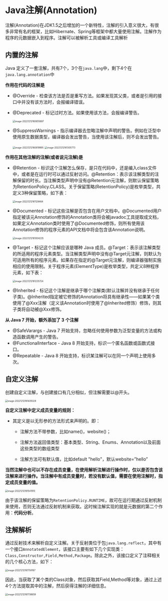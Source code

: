 # Java注解(Annotation)

注解(Annotation)在JDK1.5之后增加的一个新特性，注解的引入意义很大，有很多非常有名的框架，比如Hibernate、Spring等框架中都大量使用注解。注解作为程序的元数据嵌入到程序。注解可以被解析工具或编译工具解析

## 内置的注解

Java 定义了一套注解，共有7个，3个在`java.lang`中，剩下4个在`java.lang.annotation`中

**作用在代码的注解是**

- @Override - 检查该方法是否是重写方法。如果发现其父类，或者是引用的接口中并没有该方法时，会报编译错误。

- @Deprecated - 标记过时方法。如果使用该方法，会报编译警告。

  <img src="img/Java注解(Annotation)/image-20221212160655887.png" alt="image-20221212160655887" style="zoom:50%;" />

- @SuppressWarnings - 指示编译器去忽略注解中声明的警告。例如在泛型中使用原生数据类型，编译器会发出警告，当使用该注解后，则不会发出警告。

  <img src="img/Java注解(Annotation)/image-20221212160819995.png" alt="image-20221212160819995" style="zoom:50%;" />

  <img src="img/Java注解(Annotation)/image-20221212161305773.png" alt="image-20221212161305773" style="zoom:50%;" />

**作用在其他注解的注解(或者说元注解)是**

- @Retention - 标识这个注解怎么保存，是只在代码中，还是编入class文件中，或者是在运行时可以通过反射访问。@Retention：表示该注解类型的注解保留的时长。当注解类型声明中没有@Retention元注解，则默认保留策略为RetentionPolicy.CLASS。关于保留策略(RetentionPolicy)是枚举类型，共定义3种保留策略，如下表：

  <img src="img/Java注解(Annotation)/image-20221212161129464.png" alt="image-20221212161129464" style="zoom:50%;" />

- @Documented - 标记这些注解是否包含在用户文档中。@Documented用户指定被该元Annotation修饰的Annotation类将会被javadoc工具提取成文档，如果定义Annotation类时使用了@Documented修饰，则所有使用该Annotation修饰的程序元素的API文档中将会包含该Annotation说明。

  <img src="img/Java注解(Annotation)/image-20221212161004235.png" alt="image-20221212161004235" style="zoom:50%;" />

- @Target - 标记这个注解应该是哪种 Java 成员。@Target：表示该注解类型的所适用的程序元素类型。当注解类型声明中没有@Target元注解，则默认为可适用所有的程序元素。如果存在指定的@Target元注解，则编译器强制实施相应的使用限制。关于程序元素(ElementType)是枚举类型，共定义8种程序元素，如下表：

  <img src="img/Java注解(Annotation)/image-20221212161235724.png" alt="image-20221212161235724" style="zoom:50%;" />

- @Inherited - 标记这个注解是继承于哪个注解类(默认注解并没有继承于任何子类)。@Inherited指定被它修饰的Annotation将具有继承性——如果某个类使用了@Xxx注解（定义该Annotation时使用了@Inherited修饰）修饰，则其子类将自动被@Xxx修饰。

**从 Java 7 开始，额外添加了 3 个注解**

- @SafeVarargs - Java 7 开始支持，忽略任何使用参数为泛型变量的方法或构造函数调用产生的警告。
- @FunctionalInterface - Java 8 开始支持，标识一个匿名函数或函数式接口。
- @Repeatable - Java 8 开始支持，标识某注解可以在同一个声明上使用多次。

## 自定义注解

创建自定义注解，与创建接口有几分相似，但注解需要以@开头。

<img src="img/Java注解(Annotation)/image-20221212161405028.png" alt="image-20221212161405028" style="zoom:50%;" />

**自定义注解中定义成员变量的规则：**

- 其定义是以无形参的方法形式来声明的。即：

  - 注解方法不带参数，比如name()，website()；

  - 注解方法返回值类型：基本类型、String、Enums、Annotation以及前面这些类型的数组类型

  - 注解方法可有默认值，比如default "hello"，默认website=”hello”

**当然注解中也可以不存在成员变量，在使用解析注解进行操作时，仅以是否包含该注解来进行操作。当注解中有成员变量时，若没有默认值，需要在使用注解时，指定成员变量的值。**

<img src="img/Java注解(Annotation)/image-20221212161541910.png" alt="image-20221212161541910" style="zoom:50%;" />

由于该注解的保留策略为`RetentionPolicy.RUNTIME`，故可在运行期通过反射机制来使用，否则无法通过反射机制来获取。这时候注解实现的就是元数据的第二个作用：**代码分析**。

## 注解解析

通过反射技术来解析自定义注解。关于反射类位于包`java.lang.reflect`，其中有一个接口`AnnotatedElement`，该接口主要有如下几个实现类：`Class,Constructor,Field,Method,Package`。除此之外，该接口定义了注释相关的几个核心方法，如下：

<img src="img/Java注解(Annotation)/image-20221212161704167.png" alt="image-20221212161704167" style="zoom:50%;" />

因此，当获取了某个类的Class对象，然后获取其Field,Method等对象，通过上述4个方法提取其中的注解，然后获得注解的详细信息。

<img src="img/Java注解(Annotation)/image-20221212161738659.png" alt="image-20221212161738659" style="zoom:50%;" />